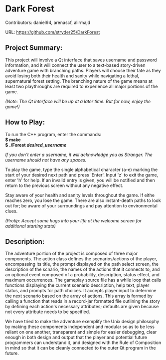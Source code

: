 Dark Forest
===========

Contributors: daniel94, arenascf, alirmajd

URL: https://github.com/stryder25/DarkForest

Project Summary:
----------------

This project will involve a Qt interface that saves username and password information, and it will connect the user to a text-based story-driven adventure game with branching paths. Players will choose their fate as they avoid losing both their health and sanity while navigating a lethal, supernatural forest setting. The branching nature of the game means at least two playthroughs are required to experience all major portions of the game.

*(Note: The Qt interface will be up at a later time. But for now, enjoy the game!)*

How to Play:
------------

To run the C++ program, enter the commands:   
__$ make   
$ ./Forest *desired_username*__

*If you don't enter a username, it will acknowledge you as Stranger. The username should not have any spaces.*

To play the game, type the single alphabetical character (a-e) marking the start of your desired next path and press 'Enter'. Input 'z' to exit the game, enter 'h' for help. If an invalid entry is given, you will be notified and then return to the previous screen without any negative effect. 

Stay aware of your health and sanity levels throughout the game. If eithe reaches zero, you lose the game. There are also instant-death paths to look out for; be aware of your surroundings and pay attention to environmental clues. 

*(Protip: Accept some hugs into your life at the welcome screen for additional starting stats)*

Description:
-----------

The adventure portion of the project is composed of three major components. The action class defines the scenarios/actions of the player, encompassing its title, the prompt displayed on the path select screen, the description of the scnario, the names of the actions that it connects to, and an optional event composed of a probability, description, status effect, and maximum occurrences. The gameplay source file has a while loop that calls functions displaying the current scenario description, help text, player status, and prompts for path choices. It accepts player input to determine the next scenario based on the array of actions. This array is formed by calling a function that reads in a record-jar formatted file outlining the story by defining each action's necessary attributes; defaults are given because not every attribute needs to be specified.
 
We have tried to make the adventure exemplify the Unix design philosophy by making these compoments independent and modular so as to be less reliant on one another, transparent and simple for easier debugging, clear enough in both design and output that the player and potential future programmers can understand it, and designed with the Rule of Composition in mind so that it can be cleanly connected to the outer Qt program in the future.  
